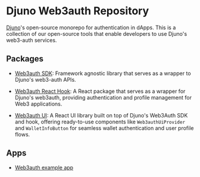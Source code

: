 # Djuno Web3auth Repository

[Djuno](https://www.djuno.io/)'s open-source monorepo for authentication in dApps. This is a collection of our open-source tools that enable developers to use Djuno's web3-auth services.

## Packages

- [Web3auth SDK](./packages/web3auth-sdk/README.md): Framework agnostic library that serves as a wrapper to Djuno's web3-auth APIs.

- [Web3auth React Hook](./packages/web3auth-hook/README.md): A React package that serves as a wrapper for Djuno's web3auth, providing authentication and profile management for Web3 applications.

- [Web3auth UI](./packages/web3auth-ui/README.md): A React UI library built on top of Djuno's Web3Auth SDK and hook, offering ready-to-use components like `Web3authUiProvider` and `WalletInfoButton` for seamless wallet authentication and user profile flows.

## Apps

- [Web3auth example app](./apps/demo-ui/)
